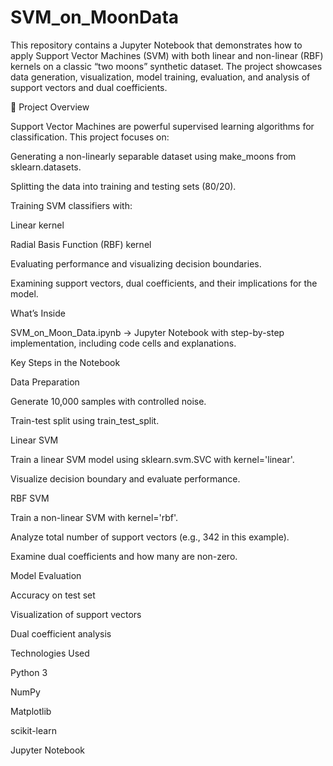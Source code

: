 # SVM_on_MoonData

This repository contains a Jupyter Notebook that demonstrates how to apply Support Vector Machines (SVM) with both linear and non-linear (RBF) kernels on a classic “two moons” synthetic dataset. The project showcases data generation, visualization, model training, evaluation, and analysis of support vectors and dual coefficients.

📌 Project Overview

Support Vector Machines are powerful supervised learning algorithms for classification. This project focuses on:

Generating a non-linearly separable dataset using make_moons from sklearn.datasets.

Splitting the data into training and testing sets (80/20).

Training SVM classifiers with:

Linear kernel

Radial Basis Function (RBF) kernel

Evaluating performance and visualizing decision boundaries.

Examining support vectors, dual coefficients, and their implications for the model.

What’s Inside

SVM_on_Moon_Data.ipynb → Jupyter Notebook with step-by-step implementation, including code cells and explanations.

Key Steps in the Notebook

Data Preparation

Generate 10,000 samples with controlled noise.

Train-test split using train_test_split.

Linear SVM

Train a linear SVM model using sklearn.svm.SVC with kernel='linear'.

Visualize decision boundary and evaluate performance.

RBF SVM

Train a non-linear SVM with kernel='rbf'.

Analyze total number of support vectors (e.g., 342 in this example).

Examine dual coefficients and how many are non-zero.

Model Evaluation

Accuracy on test set

Visualization of support vectors

Dual coefficient analysis

Technologies Used

Python 3

NumPy

Matplotlib

scikit-learn

Jupyter Notebook
